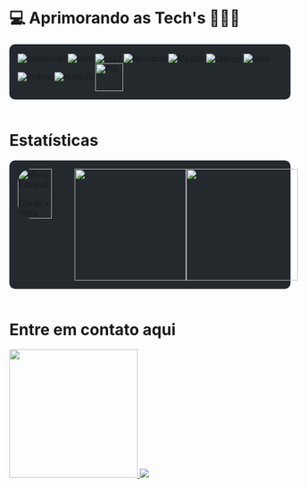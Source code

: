 # 💻 Aprimorando as Tech's 👩🏻‍💻

<div style="display: inline_block; background-color: #24292e; padding: 15px; border-radius: 10px;"> 
  <img align="center" alt="JavaScript" src="https://icongr.am/devicon/javascript-original.svg?size=65&color=currentColor"/>
  <img align="center" alt="html" src="https://icongr.am/devicon/html5-original-wordmark.svg?size=80&color=currentColor"/>
  <img align="center" alt="css3" src="https://icongr.am/devicon/css3-original-wordmark.svg?size=75&color=currentColor"/>
  <img align="center" alt="BDoracle" src="https://icongr.am/devicon/oracle-original.svg?size=100&color=currentColor"/>
  <img align="center" alt="MySQL" src="https://icongr.am/devicon/mysql-original-wordmark.svg?size=90&color=currentColor"/>
  <img align="center" alt="Django" src="https://icongr.am/devicon/django-original.svg?size=80&color=currentColor"/>
  <img align="center" alt="Java" src="https://icongr.am/devicon/java-original-wordmark.svg?size=90&color=currentColor"/>
  <img align="center" alt="Python" src="https://icongr.am/devicon/python-original.svg?size=100&color=currentColor"/>
  <img align="center" alt="NodeJS" src="https://icongr.am/devicon/nodejs-original-wordmark.svg?size=100&color=currentColor"/>
  <img align="center" alt="PBI" height="50" width="50" src="https://upload.wikimedia.org/wikipedia/commons/thumb/c/cf/New_Power_BI_Logo.svg/600px-New_Power_BI_Logo.svg.png"/>
</div><br>

# Estatísticas <br>
<div style="display: flex; background-color: #24292e; padding: 15px; border-radius: 10px;">
  <img src="https://github-readme-stats.vercel.app/api?username=MariaEduarda-Ciarini&theme=midnight-purple&show_icons=true&hide_border=true&count_private=true" alt="MariaEduarda-Ciarini's Stats" width="60%" style="border-radius: 25px;">
  <img height="200em" src='https://github-readme-streak-stats.herokuapp.com?user=MariaEduarda-Ciarini&theme=midnight-purple&hide_border=false&date_format=j%20M%5B%20Y%5D'/>
  <img height="200em" src="https://github-readme-stats.vercel.app/api/top-langs/?username=MariaEduarda-Ciarini&layout=compact&langs_count=7&hide=hack,scss,less,stylus&theme=midnight-purple"/>  
</div>

<div style="display: inline_block">
<br>

# Entre em contato aqui
<a href="mailto:dudaciarinii@gmail.com">
  <img src="https://img.shields.io/badge/Gmail-D14836?style=for-the-badge&logo=gmail&logoColor=white" target="_blank" width="230" style="border-radius: 0;">
</a>
<a href="https://www.linkedin.com/in/maria-eduarda-ciarini-b97ab6270/">
  <img src="https://icongr.am/devicon/linkedin-original.svg?size=100&color=currentColor" target="_blank">
</a>
